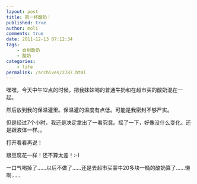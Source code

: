 ```yaml
---
layout: post
title: 第一杯酸奶！
published: true
author: moli
comments: true
date: 2011-12-13 07:12:34
tags:
    - 自制酸奶
    - 酸奶
categories:
    - life
permalink: /archives/2787.html
---
```

嘿嘿，今天中午12点的时候，把我妹妹喝的普通牛奶和在超市买的酸奶混在一起。

然后放到我的保温灌里。保温灌的温度有点低。可能是我密封不够严实。

但是经过7个小时，我还是决定拿出了一看究竟。摇了一下，好像没什么变化。还是跟液体一样。。

打开看看再说！



跟豆腐花一样！还不算太差！:-)

一口气喝掉了……以后不做了……还是去超市买蒙牛20多块一桶的酸奶算了……懒啊……